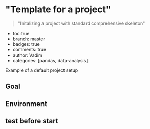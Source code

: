 # "Template for a project"
> "Initalizing a project with standard comprehensive skeleton"

- toc:true
- branch: master
- badges: true
- comments: true
- author: Vadim 
- categories: [pandas, data-analysis]

Example of a default project setup 

## Goal 
## Environment 

## test  before start 

```shell 


```
